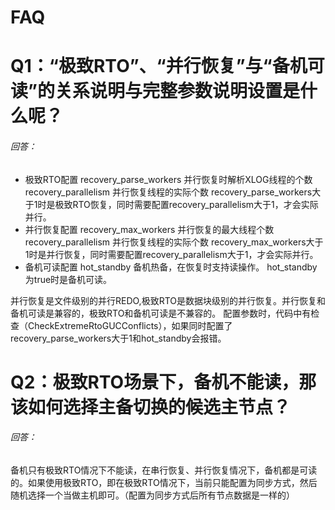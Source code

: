 # FAQ

# Q1：“极致RTO”、“并行恢复”与“备机可读”的关系说明与完整参数说明设置是什么呢？

###### 回答：

- 极致RTO配置
  recovery_parse_workers 并行恢复时解析XLOG线程的个数
  recovery_parallelism 并行恢复线程的实际个数
  recovery_parse_workers大于1时是极致RTO恢复，同时需要配置recovery_parallelism大于1，才会实际并行。
- 并行恢复配置
  recovery_max_workers 并行恢复的最大线程个数
  recovery_parallelism 并行恢复线程的实际个数
  recovery_max_workers大于1时是并行恢复，同时需要配置recovery_parallelism大于1，才会实际并行。
- 备机可读配置
  hot_standby 备机热备，在恢复时支持读操作。
  hot_standby为true时是备机可读。

并行恢复是文件级别的并行REDO,极致RTO是数据块级别的并行恢复。并行恢复和备机可读是兼容的，极致RTO和备机可读是不兼容的。
配置参数时，代码中有检查（CheckExtremeRtoGUCConflicts），如果同时配置了recovery_parse_workers大于1和hot_standby会报错。

# Q2：极致RTO场景下，备机不能读，那该如何选择主备切换的候选主节点？

###### 回答：

备机只有极致RTO情况下不能读，在串行恢复、并行恢复情况下，备机都是可读的。如果使用极致RTO，即在极致RTO情况下，当前只能配置为同步方式，然后随机选择一个当做主机即可。（配置为同步方式后所有节点数据是一样的）